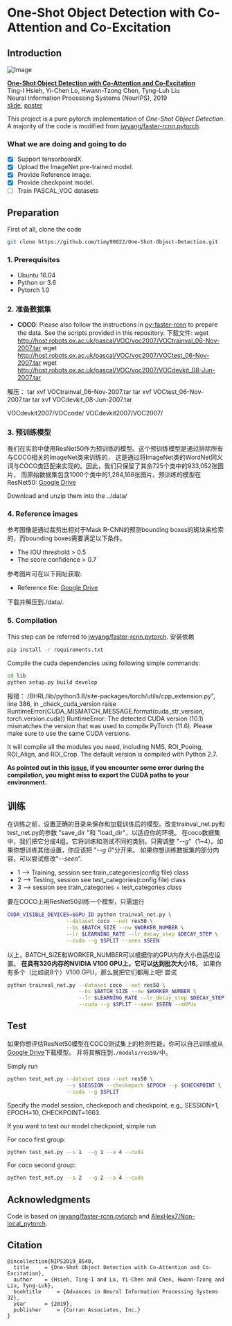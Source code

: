 # One-Shot Object Detection with Co-Attention and Co-Excitation

## Introduction

![Image](images/method.png)

[**One-Shot Object Detection with Co-Attention and Co-Excitation**](https://arxiv.org/abs/1911.12529)  
Ting-I Hsieh, Yi-Chen Lo, Hwann-Tzong Chen, Tyng-Luh Liu  
Neural Information Processing Systems (NeurIPS), 2019  
[slide](https://drive.google.com/drive/folders/1sTjR75hgDDML2owb9erRdnKVLRvuluo4), [poster](https://drive.google.com/drive/folders/1sTjR75hgDDML2owb9erRdnKVLRvuluo4)

This project is a pure pytorch implementation of *One-Shot Object Detection*. A majority of the code is modified from [jwyang/faster-rcnn.pytorch](https://github.com/jwyang/faster-rcnn.pytorch).  



### What we are doing and going to do

- [x] Support tensorboardX.
- [x] Upload the ImageNet pre-trained model.
- [x] Provide Reference image.
- [x] Provide checkpoint model.
- [ ] Train PASCAL_VOC datasets

## Preparation

First of all, clone the code

```bash
git clone https://github.com/timy90022/One-Shot-Object-Detection.git
```

### 1. Prerequisites

* Ubuntu 16.04
* Python or 3.6
* Pytorch 1.0

### 2. 准备数据集

* **COCO**: Please also follow the instructions in [py-faster-rcnn](https://github.com/rbgirshick/py-faster-rcnn#beyond-the-demo-installation-for-training-and-testing-models) to prepare the data.
See the scripts provided in this repository.
下载文件:
wget http://host.robots.ox.ac.uk/pascal/VOC/voc2007/VOCtrainval_06-Nov-2007.tar
wget http://host.robots.ox.ac.uk/pascal/VOC/voc2007/VOCtest_06-Nov-2007.tar
wget http://host.robots.ox.ac.uk/pascal/VOC/voc2007/VOCdevkit_08-Jun-2007.tar

解压：
tar xvf VOCtrainval_06-Nov-2007.tar
tar xvf VOCtest_06-Nov-2007.tar
tar xvf VOCdevkit_08-Jun-2007.tar

VOCdevkit2007/VOCcode/
VOCdevkit2007/VOC2007/

### 3. 预训练模型
我们在实验中使用ResNet50作为预训练的模型。这个预训练模型是通过排除所有与COCO相关的ImageNet类来训练的，
这是通过将ImageNet类的WordNet同义词与COCO类匹配来实现的。因此，我们只保留了其余725个类中的933,052张图片，
而原始数据集包含1000个类中的1,284,168张图片。预训练的模型在
ResNet50: [Google Drive](https://drive.google.com/file/d/1SL9DDezW-neieqxWyNlheNefwgLanEoV/view?usp=sharing)

Download and unzip them into the ../data/

### 4. Reference images
参考图像是通过裁剪出相对于Mask R-CNN的预测bounding boxes的斑块来检索的，而bounding boxes需要满足以下条件。

* The IOU threshold    > 0.5
* The score confidence > 0.7

参考图片可在以下网址获取:
* Reference file: [Google Drive](https://drive.google.com/file/d/1O1AQtjozgpdtuETGE6X4UItpqcVPUiXH/view?usp=sharing)

下载并解压到./data/.

### 5. Compilation

This step can be referred to [jwyang/faster-rcnn.pytorch](https://github.com/jwyang/faster-rcnn.pytorch).
安装依赖

```bash
pip install -r requirements.txt
```

Compile the cuda dependencies using following simple commands:


```bash
cd lib
python setup.py build develop
```

报错：
/BHRL/lib/python3.8/site-packages/torch/utils/cpp_extension.py", line 386, in _check_cuda_version
    raise RuntimeError(CUDA_MISMATCH_MESSAGE.format(cuda_str_version, torch.version.cuda))
RuntimeError: 
The detected CUDA version (10.1) mismatches the version that was used to compile
PyTorch (11.6). Please make sure to use the same CUDA versions.

It will compile all the modules you need, including NMS, ROI_Pooing, ROI_Align, and ROI_Crop. The default version is compiled with Python 2.7. 

**As pointed out in this [issue](https://github.com/jwyang/faster-rcnn.pytorch/issues/16), if you encounter some error during the compilation, you might miss to export the CUDA paths to your environment.**

## 训练
在训练之前，设置正确的目录来保存和加载训练后的模型。改变trainval_net.py和test_net.py的参数 "save_dir "和 "load_dir"，以适应你的环境。
在coco数据集中，我们把它分成4组。它将训练和测试不同的类别。只需调整 "*--g*"（1~4）。如果你想训练其他设置，你应该把 "*--g 0*"分开来。
如果你想训练数据集的部分内容，可以尝试修改"*--seen*". 

* 1 --> Training, session see train_categories(config file) class
* 2 --> Testing, session see test_categories(config file) class
* 3 --> session see train_categories + test_categories class

要在COCO上用ResNet50训练一个模型，只需运行

```bash
CUDA_VISIBLE_DEVICES=$GPU_ID python trainval_net.py \
                   --dataset coco --net res50 \
                   --bs $BATCH_SIZE --nw $WORKER_NUMBER \
                   --lr $LEARNING_RATE --lr_decay_step $DECAY_STEP \
                   --cuda --g $SPLIT --seen $SEEN
```
以上，BATCH_SIZE和WORKER_NUMBER可以根据你的GPU内存大小自适应设置。
**在具有32G内存的NVIDIA V100 GPU上，它可以达到批次大小16**。
如果你有多个（比如说8个）V100 GPU，那么就把它们都用上吧! 尝试

```bash
python trainval_net.py --dataset coco --net res50 \
                       --bs $BATCH_SIZE --nw $WORKER_NUMBER \
                       --lr $LEARNING_RATE --lr_decay_step $DECAY_STEP \
                       --cuda --g $SPLIT --seen $SEEN --mGPUs

```

## Test
如果你想评估ResNet50模型在COCO测试集上的检测性能，你可以自己训练或从[Google Drive](https://drive.google.com/file/d/1FV7TpTSgF0pwGxshqUSK-AvhXHSAObo4/view?usp=sharing)下载模型。
并将其解压到``./models/res50/``中。

Simply run

```bash
python test_net.py --dataset coco --net res50 \
                   --s $SESSION --checkepoch $EPOCH --p $CHECKPOINT \
                   --cuda --g $SPLIT
```

Specify the model session, checkepoch and checkpoint, e.g., SESSION=1, EPOCH=10, CHECKPOINT=1663.

If you want to test our model checkpoint, simple run  

For coco first group:

```bash
python test_net.py --s 1  --g 1 --a 4 --cuda
```

For coco second group:

```bash
python test_net.py --s 2  --g 2 --a 4 --cuda
```

## Acknowledgments

Code is based on [jwyang/faster-rcnn.pytorch](https://github.com/jwyang/faster-rcnn.pytorch) and [AlexHex7/Non-local_pytorch](https://github.com/AlexHex7/Non-local_pytorch). 

## Citation

```
@incollection{NIPS2019_8540,
  title 	= {One-Shot Object Detection with Co-Attention and Co-Excitation},
  author 	= {Hsieh, Ting-I and Lo, Yi-Chen and Chen, Hwann-Tzong and Liu, Tyng-Luh},
  booktitle 	= {Advances in Neural Information Processing Systems 32},
  year		= {2019},
  publisher 	= {Curran Associates, Inc.}
}

```

